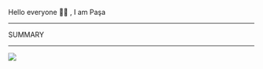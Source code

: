 Hello everyone 👋🏻 , I am Paşa

<hr width="500"/>

SUMMARY

<hr width="500"/>

<div display="flex";justify_content="center">

![](https://github-readme-streak-stats.herokuapp.com/?user=pasaismihan&theme=dracula&hide_border=true)<br/>


</div>
